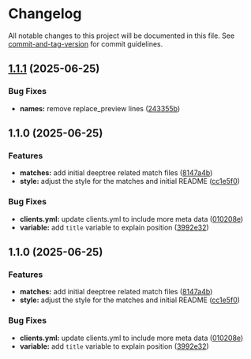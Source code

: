 # Changelog

All notable changes to this project will be documented in this file. See [commit-and-tag-version](https://github.com/absolute-version/commit-and-tag-version) for commit guidelines.

## [1.1.1](https://github.com/iop098321qwe/deeptree_espanso/compare/v1.1.0...v1.1.1) (2025-06-25)


### Bug Fixes

* **names:** remove replace_preview lines ([243355b](https://github.com/iop098321qwe/deeptree_espanso/commit/243355b9bb9d365b24df7194f4ae75fa820d07b4))

## 1.1.0 (2025-06-25)


### Features

* **matches:** add initial deeptree related match files ([8147a4b](https://github.com/iop098321qwe/deeptree_espanso/commit/8147a4b5651bf57ef14602794735d67bfdfa67d1))
* **style:** adjust the style for the matches and initial README ([cc1e5f0](https://github.com/iop098321qwe/deeptree_espanso/commit/cc1e5f0ad7ab69ac6d18d241e4d1ddec8b79bc29))


### Bug Fixes

* **clients.yml:** update clients.yml to include more meta data ([010208e](https://github.com/iop098321qwe/deeptree_espanso/commit/010208ec7662dc56cd734854fe37d7d79db5c2e3))
* **variable:** add `title` variable to explain position ([3992e32](https://github.com/iop098321qwe/deeptree_espanso/commit/3992e32ee8baeae19500ce08140926029bc7a57d))

## 1.1.0 (2025-06-25)


### Features

* **matches:** add initial deeptree related match files ([8147a4b](https://github.com/iop098321qwe/deeptree_espanso/commit/8147a4b5651bf57ef14602794735d67bfdfa67d1))
* **style:** adjust the style for the matches and initial README ([cc1e5f0](https://github.com/iop098321qwe/deeptree_espanso/commit/cc1e5f0ad7ab69ac6d18d241e4d1ddec8b79bc29))


### Bug Fixes

* **clients.yml:** update clients.yml to include more meta data ([010208e](https://github.com/iop098321qwe/deeptree_espanso/commit/010208ec7662dc56cd734854fe37d7d79db5c2e3))
* **variable:** add `title` variable to explain position ([3992e32](https://github.com/iop098321qwe/deeptree_espanso/commit/3992e32ee8baeae19500ce08140926029bc7a57d))
